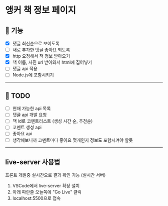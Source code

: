 # 앵커 책 정보 페이지

## :memo: 기능

- [x]  댓글 최신순으로 보이도록
- [ ]  새로 추가한 댓글 좋아요 되도록
- [x]  http 요청해서 책 정보 받아오기
- [x]  책 이름, 사진 url 받아와서 html에 집어넣기
- [ ]  댓글 api 적용
- [ ]  Node.js에 포함시키기

---

## :gem: TODO

- [ ]  현재 가능한  api 목록
- [ ]  댓글 api 개발 요청
- [ ]  책 id로 코멘트리스트 (생성 시간 순, 추천순)
- [ ]  코멘트 생성 api
- [ ]  좋아요 api
- [ ]  생각해보니까 코멘트마다 좋아요 몇개인지 정보도 포함시켜야 할듯

---

## live-server 사용법

프론트 개발중 실시간으로 결과 확인 가능 (실시간 서버)

1. VSCode에서 live-server 확장 설치
2. 아래 파란줄 오늘쪽에 "Go Live" 클릭
3. localhost:5500으로 접속
